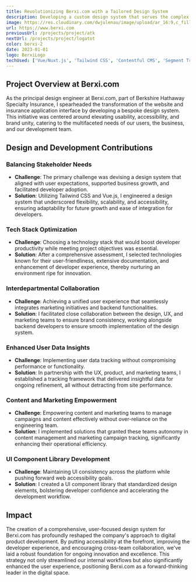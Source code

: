 ```yaml
---
title: Revolutionizing Berxi.com with a Tailored Design System
description: Developing a custom design system that serves the complex needs of a web application, ensuring a cohesive brand and user experience.
image: https://res.cloudinary.com/dwjulenau/image/upload/ar_16:9,c_fill,dpr_2.0,f_auto,fl_progressive,q_auto,w_736/v1710941651/josh-portfolio/berxi.jpg
url: https://www.berxi.com
previousUrl: /projects/project/atk
nextUrl: /projects/project/logatot
color: berxi-2
date: 2023-01-01
logo: BerxiLogo
techUsed: ['Vue/Nuxt.js', 'Tailwind CSS', 'Contentful CMS', 'Segment Tracking', 'Heap Analytics', 'Google Tag Manager', 'Various Social Media Tracking Services']
---
```


## Project Overview at Berxi.com

As the principal design engineer at Berxi.com, part of Berkshire Hathaway Specialty Insurance, I spearheaded the transformation of the website and insurance application interface by developing a bespoke design system. This initiative was centered around elevating usability, accessibility, and brand unity, catering to the multifaceted needs of our users, the business, and our development team.

## Design and Development Contributions

### Balancing Stakeholder Needs

- **Challenge**: The primary challenge was devising a design system that aligned with user expectations, supported business growth, and facilitated developer adoption.
- **Solution**: Utilizing Tailwind CSS and Vue.js, I engineered a design system that underscored flexibility, scalability, and accessibility, ensuring adaptability for future growth and ease of integration for developers.

### Tech Stack Optimization

- **Challenge**: Choosing a technology stack that would boost developer productivity while meeting project objectives was essential.
- **Solution**: After a comprehensive assessment, I selected technologies known for their user-friendliness, extensive documentation, and enhancement of developer experience, thereby nurturing an environment ripe for innovation.

### Interdepartmental Collaboration
- **Challenge**: Achieving a unified user experience that seamlessly integrates marketing initiatives and backend functionalities.
- **Solution**: I facilitated close collaboration between the design, UX, and marketing teams to ensure brand consistency, working alongside backend developers to ensure smooth implementation of the design system.

### Enhanced User Data Insights

- **Challenge**: Implementing user data tracking without compromising performance or functionality.
- **Solution**: In partnership with the UX, product, and marketing teams, I established a tracking framework that delivered insightful data for ongoing refinement, all without detracting from site performance.

### Content and Marketing Empowerment

- **Challenge**: Empowering content and marketing teams to manage campaigns and content effectively without over-reliance on the engineering team.
- **Solution**: I implemented solutions that granted these teams autonomy in content management and marketing campaign tracking, significantly enhancing their operational efficiency.

### UI Component Library Development

- **Challenge**: Maintaining UI consistency across the platform while pushing forward web accessibility goals.
- **Solution**: I created a UI component library that standardized design elements, bolstering developer confidence and accelerating the development workflow.

## Impact

The creation of a comprehensive, user-focused design system for Berxi.com has profoundly reshaped the company's approach to digital product development. By putting accessibility at the forefront, improving the developer experience, and encouraging cross-team collaboration, we've laid a robust foundation for ongoing innovation and excellence. This strategy not only streamlined our internal workflows but also significantly enhanced the user experience, positioning Berxi.com as a forward-thinking leader in the digital space.
